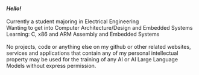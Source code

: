 #### *Hello!*
Currently a student majoring in Electrical Engineering\
Wanting to get into Computer Architecture/Design and Embedded Systems\
Learning: C, x86 and ARM Assembly and Embedded Systems\
 \
No projects, code or anything else on my github or other related websites, services and applications that contain any of my personal intellectual property may be used for the training of any AI or AI Large Language Models without express permission.
